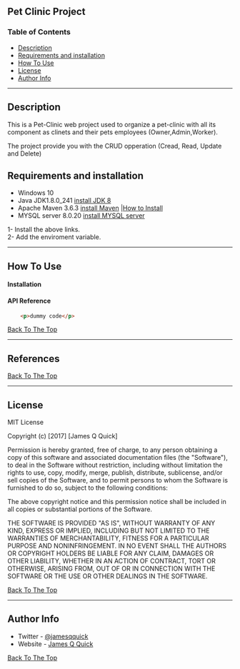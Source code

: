 Pet Clinic Project
---

### Table of Contents

- [Description](#description)
- [Requirements and installation](#requirements-and-installation)
- [How To Use](#how-to-use)
- [License](#license)
- [Author Info](#author-info)

---

## Description

This is a Pet-Clinic web project used to organize a pet-clinic with all its component as clinets and their pets
employees (Owner,Admin,Worker).

The project provide you with the CRUD opperation (Cread, Read, Update and Delete)
## Requirements and installation

- Windows 10
- Java JDK1.8.0_241 [install JDK 8](https://www.oracle.com/java/technologies/javase/javase-jdk8-downloads.html)
- Apache Maven 3.6.3 [install Maven](https://maven.apache.org/download.cgi) |[How to Install](https://howtodoinjava.com/maven/how-to-install-maven-on-windows/)
- MYSQL server 8.0.20 [install MYSQL server](https://dev.mysql.com/downloads/windows/installer/8.0.html)

1- Install the above links.  
2- Add the enviroment variable.  


---

## How To Use

#### Installation



#### API Reference

```html
    <p>dummy code</p>
```
[Back To The Top](#read-me-template)

---

## References
[Back To The Top](#read-me-template)

---

## License

MIT License

Copyright (c) [2017] [James Q Quick]

Permission is hereby granted, free of charge, to any person obtaining a copy
of this software and associated documentation files (the "Software"), to deal
in the Software without restriction, including without limitation the rights
to use, copy, modify, merge, publish, distribute, sublicense, and/or sell
copies of the Software, and to permit persons to whom the Software is
furnished to do so, subject to the following conditions:

The above copyright notice and this permission notice shall be included in all
copies or substantial portions of the Software.

THE SOFTWARE IS PROVIDED "AS IS", WITHOUT WARRANTY OF ANY KIND, EXPRESS OR
IMPLIED, INCLUDING BUT NOT LIMITED TO THE WARRANTIES OF MERCHANTABILITY,
FITNESS FOR A PARTICULAR PURPOSE AND NONINFRINGEMENT. IN NO EVENT SHALL THE
AUTHORS OR COPYRIGHT HOLDERS BE LIABLE FOR ANY CLAIM, DAMAGES OR OTHER
LIABILITY, WHETHER IN AN ACTION OF CONTRACT, TORT OR OTHERWISE, ARISING FROM,
OUT OF OR IN CONNECTION WITH THE SOFTWARE OR THE USE OR OTHER DEALINGS IN THE
SOFTWARE.

[Back To The Top](#read-me-template)

---

## Author Info

- Twitter - [@jamesqquick](https://twitter.com/jamesqquick)
- Website - [James Q Quick](https://jamesqquick.com)

[Back To The Top](#read-me-template)
